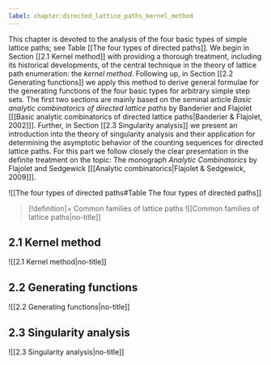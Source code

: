 ```yaml
---
label: chapter:directed_lattice_paths_kernel_method
---
```

This chapter is devoted to the analysis of the four basic types of simple lattice paths; see Table [[The four types of directed paths]].
We begin in Section [[2.1 Kernel method]] with providing a thorough treatment, including its historical developments, of the central technique in the theory of lattice path enumeration: the *kernel method*. 
Following up, in Section [[2.2 Generating functions]] we apply this method to derive general formulae for the generating functions of the four basic types for arbitrary simple step sets. 
The first two sections are mainly based on the seminal article
*Basic analytic combinatorics of directed lattice paths* by Banderier and Flajolet \[[[Basic analytic combinatorics of directed lattice paths|Banderier & Flajolet, 2002]]\].
Further, in Section [[2.3 Singularity analysis]] we present an introduction into the theory of singularity analysis and their application for determining the asymptotic behavior of the counting sequences for directed lattice paths. 
For this part we follow closely the clear presentation in the definite treatment on the topic: 
The monograph *Analytic Combinatorics* by Flajolet and Sedgewick \[[[Analytic combinatorics|Flajolet & Sedgewick, 2009]]\].

![[The four types of directed paths#Table The four types of directed paths]]



> [!definition]+ Common families of lattice paths
> ![[Common families of lattice paths|no-title]]


## 2.1 Kernel method

![[2.1 Kernel method|no-title]]

## 2.2 Generating functions

![[2.2 Generating functions|no-title]]

## 2.3 Singularity analysis

![[2.3 Singularity analysis|no-title]]

